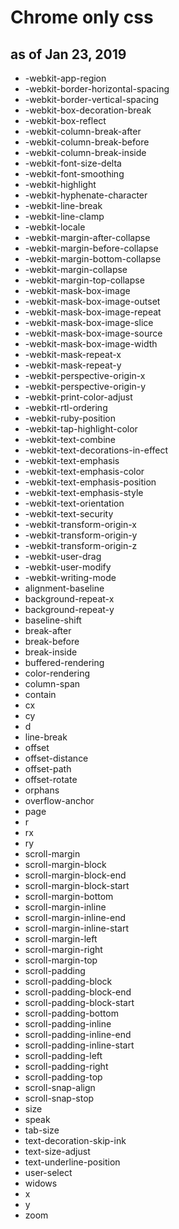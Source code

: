 # Chrome only css
## as of Jan 23, 2019
* -webkit-app-region
* -webkit-border-horizontal-spacing
* -webkit-border-vertical-spacing
* -webkit-box-decoration-break
* -webkit-box-reflect
* -webkit-column-break-after
* -webkit-column-break-before
* -webkit-column-break-inside
* -webkit-font-size-delta
* -webkit-font-smoothing
* -webkit-highlight
* -webkit-hyphenate-character
* -webkit-line-break
* -webkit-line-clamp
* -webkit-locale
* -webkit-margin-after-collapse
* -webkit-margin-before-collapse
* -webkit-margin-bottom-collapse
* -webkit-margin-collapse
* -webkit-margin-top-collapse
* -webkit-mask-box-image
* -webkit-mask-box-image-outset
* -webkit-mask-box-image-repeat
* -webkit-mask-box-image-slice
* -webkit-mask-box-image-source
* -webkit-mask-box-image-width
* -webkit-mask-repeat-x
* -webkit-mask-repeat-y
* -webkit-perspective-origin-x
* -webkit-perspective-origin-y
* -webkit-print-color-adjust
* -webkit-rtl-ordering
* -webkit-ruby-position
* -webkit-tap-highlight-color
* -webkit-text-combine
* -webkit-text-decorations-in-effect
* -webkit-text-emphasis
* -webkit-text-emphasis-color
* -webkit-text-emphasis-position
* -webkit-text-emphasis-style
* -webkit-text-orientation
* -webkit-text-security
* -webkit-transform-origin-x
* -webkit-transform-origin-y
* -webkit-transform-origin-z
* -webkit-user-drag
* -webkit-user-modify
* -webkit-writing-mode
* alignment-baseline
* background-repeat-x
* background-repeat-y
* baseline-shift
* break-after
* break-before
* break-inside
* buffered-rendering
* color-rendering
* column-span
* contain
* cx
* cy
* d
* line-break
* offset
* offset-distance
* offset-path
* offset-rotate
* orphans
* overflow-anchor
* page
* r
* rx
* ry
* scroll-margin
* scroll-margin-block
* scroll-margin-block-end
* scroll-margin-block-start
* scroll-margin-bottom
* scroll-margin-inline
* scroll-margin-inline-end
* scroll-margin-inline-start
* scroll-margin-left
* scroll-margin-right
* scroll-margin-top
* scroll-padding
* scroll-padding-block
* scroll-padding-block-end
* scroll-padding-block-start
* scroll-padding-bottom
* scroll-padding-inline
* scroll-padding-inline-end
* scroll-padding-inline-start
* scroll-padding-left
* scroll-padding-right
* scroll-padding-top
* scroll-snap-align
* scroll-snap-stop
* size
* speak
* tab-size
* text-decoration-skip-ink
* text-size-adjust
* text-underline-position
* user-select
* widows
* x
* y
* zoom